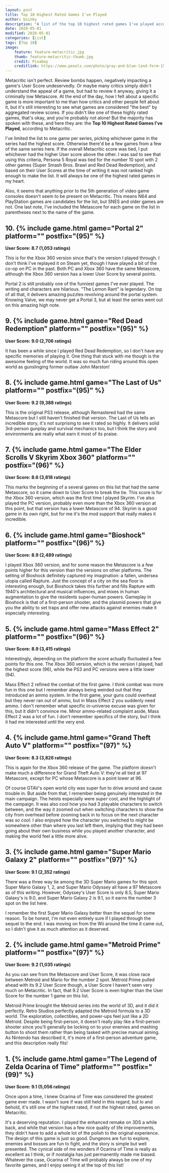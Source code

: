```yaml
---
layout: post
title: Top 10 Highest Rated Games I've Played
author: bsinky
description: "A list of the top 10 highest rated games I've played according to Metacritic!"
date: 2020-05-01
modified: 2020-05-01
categories: [List]
tags: [Top 10]
image:
    feature: feature-metacritic.jpg
    thumb: feature-metacritic-thumb.jpg
    credit: Pixabay
    creditlink: https://www.pexels.com/photo/gray-and-blue-land-form-158729/
---
```


Metacritic isn't perfect. Review bombs happen, negatively impacting a game's
User Score undeservedly. Or maybe many critics simply didn't understand the
appeal of a game, but had to review it anyway, giving it a criminally low
Metascore. At the end of the day, how I felt about a specific game is more
important to me than how critics and other people felt about it, but it's still
interesting to see what games are considered "the best" by aggregated review
scores. If you didn't like one of these highly rated games, that's okay, and
you're probably not alone! But the majority has spoken with these, and here they
are: the **Top 10 Highest Rated Games I've Played**, according to Metacritic.

<!--more-->

I've limited the list to one game per series, picking whichever game in the
series had the highest score. Otherwise there'd be a few games from a few of the
same series here. If the overall Metacritic score was tied, I put whichever had
the higher User score above the other. I was sad to see that using this
criteria, Persona 5 Royal was tied for the number 10 spot with 2 other games
(Super Smash Bros. Brawl and Red Dead Redemption), and based on their User
Scores at the time of writing it was not ranked high enough to make the list. It
will always be one of the highest rated games in my heart.

Also, it seems that anything prior to the 5th generation of video game consoles
doesn't seem to be present on Metacritic. This means N64 and PlayStation games
are candidates for the list, but SNES and older games are not. One last note,
I've included the Metascore for each game on the list in parentheses next to the
name of the game.

## 10. {% include game.html game="Portal 2" platform="" postfix="(95)" %}

**User Score: 8.7 (1,053 ratings)**

This is for the Xbox 360 version since that's the version I played through. I
don't think I've replayed it on Steam yet, though I have played a bit of the
co-op on PC in the past. Both PC and Xbox 360 have the same Metascore, although
the Xbox 360 version has a lower User Score by several points.

Portal 2 is still probably one of the funniest games I've ever played. The
writing and characters are hilarious. "The Lemon Rant" is legendary. On top of
all that, it delivers amazing puzzles revolving around the portal system.
Knowing Valve, we may never get a Portal 3, but at least the series went out on
this amazing high note.

## 9. {% include game.html game="Red Dead Redemption" platform="" postfix="(95)" %}

**User Score: 9.0 (2,706 ratings)**

It has been a while since I played Red Dead Redemption, so I don't have any
specific memories of playing it. One thing that stuck with me though is the
awesome feeling of the world. It was so much fun riding around this open world
as gunslinging former outlaw John Marston!

## 8. {% include game.html game="The Last of Us" platform="" postfix="(95)" %}

**User Score: 9.2 (9,388 ratings)**

This is the original PS3 release, although Remastered had the same Metascore but
I still haven't finished that version. The Last of Us tells an incredible story,
it's not surprising to see it rated so highly. It delivers solid 3rd-person
gunplay and survival mechanics too, but I think the story and environments are
really what earn it most of its praise.

## 7. {% include game.html game="The Elder Scrolls V Skyrim Xbox 360" platform="" postfix="(96)" %}

**User Score: 8.6 (3,818 ratings)**

This marks the beginning of a several games on this list that had the same
Metascore, so it came down to User Score to break the tie. This score is for the
Xbox 360 version, which was the first time I played Skyrim. I've also played the
PC version, probably even more than the Xbox 360 version at this point, but that
version has a lower Metascore of 94. Skyrim is a good game in its own right, but
for me it's the mod support that really makes it incredible.

## 6. {% include game.html game="Bioshock" platform="" postfix="(96)" %}

**User Score: 8.9 (2,489 ratings)**

I played Xbox 360 version, and for some reason the Metascore is a few points
higher for this version than the versions on other platforms. The setting of
Bioshock definitely captured my imagination: a fallen, undersea utopia called
Rapture. Just the concept of a city on the sea floor is interesting enough, but
Bioshock takes this further and fills Rapture with 1940's architectural and
musical influences, and mixes in human augmentation to give the residents
super-human powers. Gameplay in Bioshock is that of a first-person shooter, and
the plasmid powers that give you the ability to set traps and offer new attacks
against enemies make it especially interesting.

## 5. {% include game.html game="Mass Effect 2" platform="" postfix="(96)" %}

**User Score: 8.9 (3,415 ratings)**

Interestingly, depending on the platform the score actually fluctuated a few
points for this one. The Xbox 360 version, which is the version I played, had
the highest score (96), while the PS3 and PC versions were a little lower (94).

Mass Effect 2 refined the combat of the first game. I think combat was more fun
in this one but I remember always being weirded out that they introduced an ammo
system. In the first game, your guns could overheat but they never ran out of
ammo, but in Mass Effect 2 you suddenly need ammo. I don't remember what
specific in-universe excuse was given for this, but it didn't convince me. Minor
ammo-related complaint aside, Mass Effect 2 was a lot of fun. I don't remember
specifics of the story, but I think it had me interested until the very end.

## 4. {% include game.html game="Grand Theft Auto V" platform="" postfix="(97)" %}

**User Score: 8.3 (3,826 ratings)**

This is again for the Xbox 360 release of the game. The platform doesn't make
much a difference for Grand Theft Auto V: they're all tied at 97 Metascore,
except for PC whose Metascore is a point lower at 96.

Of course GTAV's open world city was super fun to drive around and cause trouble
in. But aside from that, I remember being genuinely interested in the main
campaign. The heists especially were *super* cool, and the highlight of the
campaign. It was also cool how you had 3 playable characters to switch between,
and the way it zoomed out when switching characters to show the city from
overhead before zooming back in to focus on the next character was *so cool*. I
also enjoyed how the character you switched to might be somewhere other than
where you last left them, implying that they had been going about their own
business while you played another character, and making the world feel a little
more alive.

## 3. {% include game.html game="Super Mario Galaxy 2" platform="" postfix="(97)" %}

**User Score: 9.1 (2,352 ratings)**

There was a three way tie among the 3D Super Mario games for this spot. Super
Mario Galaxy 1, 2, and Super Mario Odyssey all have a 97 Metascore as of this
writing. However, Odyssey's User Score is only 8.5, Super Mario Galaxy's is 9.0,
and Super Mario Galaxy 2 is 9.1, so it earns the number 3 spot on the list here.

I remember the first Super Mario Galaxy better than the sequel for some reason.
To be honest, I'm not even entirely sure if I played through the sequel to the
end. I was moving on from the Wii around the time it came out, so I didn't give
it as much attention as it deserved.

## 2. {% include game.html game="Metroid Prime" platform="" postfix="(97)" %}

**User Score: 9.2 (1,035 ratings)**

As you can see from the Metascore and User Score, it was close race between
Metroid and Mario for the number 2 spot. Metroid Prime pulled ahead with its 9.2
User Score though, a User Score I haven't seen very much on Metacritic. In fact,
that 9.2 User Score is even higher than the User Score for the number 1 game on
this list.

Metroid Prime brought the Metroid series into the world of 3D, and it did it
perfectly. Retro Studios perfectly adapted the Metroid formula to a 3D world.
The exploration, collectibles, and power-ups feel just like a 2D Metroid.
Despite being first-person, it doesn't really play like a first-person shooter
since you'll generally be locking on to your enemies and mashing button to shoot
them rather than being tasked with precise manual aiming. As Nintendo has
described it, it's more of a first-person adventure game, and this description
really fits!

## 1. {% include game.html game="The Legend of Zelda Ocarina of Time" platform="" postfix="(99)" %}

**User Score: 9.1 (5,056 ratings)**

Once upon a time, I knew Ocarina of Time was considered the greatest game ever
made. I wasn't sure if was still held in this regard, but lo and behold, it's
still one of the highest rated, if not *the* highest rated, games on Metacritic.

It's a deserving reputation. I played the enhanced remake on 3DS a while back,
and while that version has a few nice quality of life improvements, they didn't
have to add a whole lot of the polish to the original experience. The design of
this game is just so good. Dungeons are fun to explore, enemies and bosses are
fun to fight, and the story is simple but well presented. The cynical side of me
wonders if Ocarina of Time is really as excellent as I think, or if nostalgia
has just permanently made me biased. Whatever the case, Ocarina of Time will
probably always be one of my favorite games, and I enjoy seeing it at the top of
this list!

